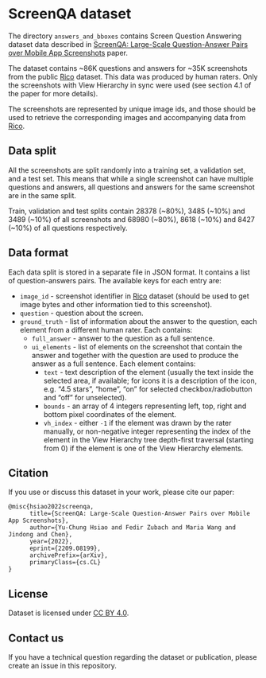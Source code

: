 # ScreenQA dataset

The directory `answers_and_bboxes` contains Screen Question Answering dataset
data described in
[ScreenQA: Large-Scale Question-Answer Pairs over Mobile App Screenshots](https://arxiv.org/abs/2209.08199)
paper.

The dataset contains ~86K questions and answers for ~35K screenshots from the
public [Rico](http://www.interactionmining.org/rico.html) dataset. This data was
produced by human raters. Only the screenshots with View Hierarchy in sync were
used (see section 4.1 of the paper for more details).

The screenshots are represented by unique image ids, and those should be used to
retrieve the corresponding images and accompanying data from
[Rico](http://www.interactionmining.org/rico.html).

## Data split

All the screenshots are split randomly into a training set, a validation set,
and a test set. This means that while a single screenshot can have multiple
questions and answers, all questions and answers for the same screenshot are in
the same split.

Train, validation and test splits contain 28378 (~80%), 3485 (~10%) and 3489
(~10%) of all screenshots and 68980 (~80%), 8618 (~10%) and 8427 (~10%) of all
questions respectively.

## Data format

Each data split is stored in a separate file in JSON format. It contains a list
of question-answers pairs. The available keys for each entry are:

*   `image_id` - screenshot identifier in
    [Rico](http://www.interactionmining.org/rico.html) dataset (should be used
    to get image bytes and other information tied to this screenshot).
*   `question` - question about the screen.
*   `ground_truth` - list of information about the answer to the question, each
    element from a different human rater. Each contains:
    *   `full_answer` - answer to the question as a full sentence.
    *   `ui_elements` - list of elements on the screenshot that contain the
        answer and together with the question are used to produce the answer as
        a full sentence. Each element contains:
        *   `text` - text description of the element (usually the text inside
            the selected area, if available; for icons it is a description of
            the icon, e.g. “4.5 stars”, “home”, “on” for selected
            checkbox/radiobutton and “off” for unselected).
        *   `bounds` - an array of 4 integers representing left, top, right and
            bottom pixel coordinates of the element.
        *   `vh_index` - either `-1` if the element was drawn by the rater
            manually, or non-negative integer representing the index of the
            element in the View Hierarchy tree depth-first traversal (starting
            from 0) if the element is one of the View Hierarchy elements.

## Citation

If you use or discuss this dataset in your work, please cite our paper:

```shell
@misc{hsiao2022screenqa,
      title={ScreenQA: Large-Scale Question-Answer Pairs over Mobile App Screenshots},
      author={Yu-Chung Hsiao and Fedir Zubach and Maria Wang and Jindong and Chen},
      year={2022},
      eprint={2209.08199},
      archivePrefix={arXiv},
      primaryClass={cs.CL}
}
```

## License

Dataset is licensed under
[CC BY 4.0](https://creativecommons.org/licenses/by/4.0/).

## Contact us

If you have a technical question regarding the dataset or publication, please
create an issue in this repository.
